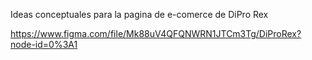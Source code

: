 Ideas conceptuales para la pagina de e-comerce de DiPro Rex

https://www.figma.com/file/Mk88uV4QFQNWRN1JTCm3Tg/DiProRex?node-id=0%3A1